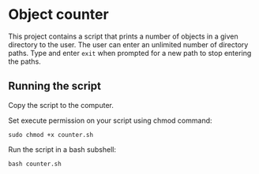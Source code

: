 # Object counter

This project contains a script that prints a number of objects in a given directory to the user. The user can enter an unlimited number of directory paths. Type and enter `exit` when prompted for a new path to stop entering the paths.

## Running the script

Copy the script to the computer.

Set execute permission on your script using chmod command:
```
sudo chmod +x counter.sh
```

Run the script in a bash subshell:
```
bash counter.sh
```